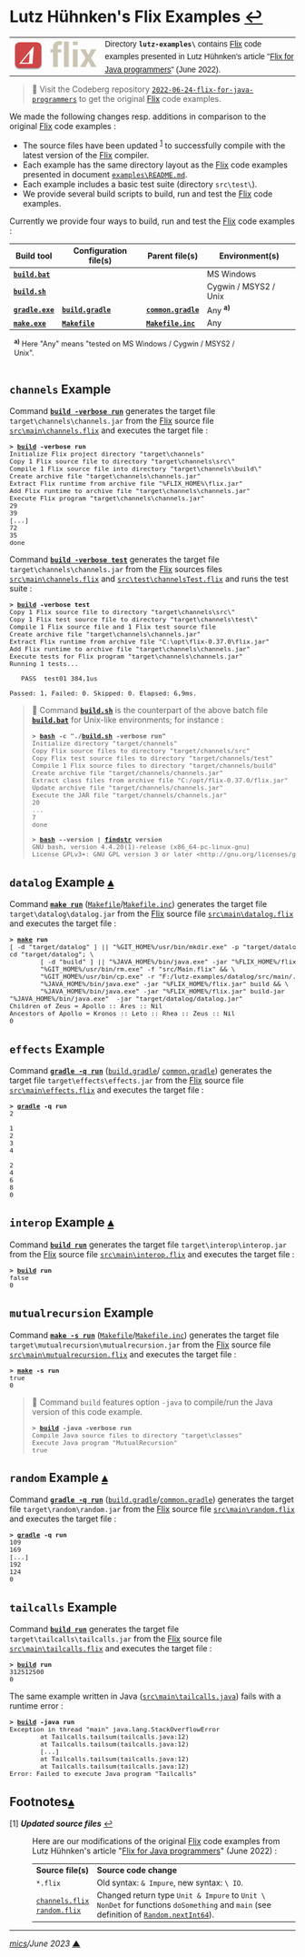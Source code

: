 # <span id="top">Lutz Hühnken's Flix Examples</span> <span style="size:25%;"><a href="../README.md">↩</a></span>

<table style="font-family:Helvetica,Arial;line-height:1.6;">
  <tr>
  <td style="border:0;padding:0 8px 0 0;;min-width:160px;">
    <a href="https://flix.dev/"><img src="../docs/images/flix-logo.png" width="160" alt="Flix project"/></a>
  </td>
  <td style="border:0;padding:0;vertical-align:text-top;">
    Directory <strong><code>lutz-examples\</code></strong> contains <a href="https://flix.dev/" rel="external">Flix</a> code examples presented in Lutz Hühnken's article "<a href="https://www.reactivesystems.eu/2022/06/24/flix-for-java-programmers.html">Flix for Java programmers</a>" (June 2022).
  </td>
  </tr>
</table>

> **:mag_right:** Visit the Codeberg repository [`2022-06-24-flix-for-java-programmers`][lutz_codeberg] to get the original [Flix] code examples.

We made the following changes resp. additions in comparison to the original [Flix] code examples :
- The source files have been updated <sup id="anchor_01">[1](#footnote_01)</sup> to successfully compile with the latest version of the [Flix] compiler.
- Each example has the same directory layout as the [Flix] code examples presented in document [`examples\README.md`](../examples/README.md).
- Each example includes a basic test suite (directory `src\test\`).
- We provide several build scripts to build, run and test the [Flix] code examples.

Currently we provide four ways to build, run and test the [Flix] code examples :

| Build tool          | Configuration file(s)  | Parent file(s) | Environment(s) |
|---------------------|------------------------|----------------|----------------|
| [**`build.bat`**](channels/build.bat) | &nbsp;                 | &nbsp; | MS Windows |
| [**`build.sh`**](channels/build.sh) | &nbsp;                 | &nbsp; | Cygwin / MSYS2 / Unix |
| [**`gradle.exe`**][gradle_cli] | [**`build.gradle`**](channels/build.gradle) | [**`common.gradle`**](common.gradle) | Any <sup><b>a)</b></sup>  |
| [**`make.exe`**][make_cli] | [**`Makefile`**](channels/Makefile) | [**`Makefile.inc`**](./Makefile.inc)  | Any |
<div style="margin:0 15% 0 8px;font-size:90%;">
<sup><b>a)</b></sup> Here "Any" means "tested on MS Windows / Cygwin / MSYS2 / Unix".<br/>&nbsp;
</div>

## <span id="channels">`channels` Example</span>

Command [**`build -verbose run`**](./channels/build.bat) generates the target file `target\channels\channels.jar` from the [Flix] source file [`src\main\channels.flix`](./channels/src/main/channels.flix) and executes the target file :

<pre style="font-size:80%;">
<b>&gt; <a href="./channels/build.bat">build</a> -verbose run</b>
Initialize Flix project directory "target\channels"
Copy 1 Flix source file to directory "target\channels\src\"
Compile 1 Flix source file into directory "target\channels\build\"
Create archive file "target\channels\channels.jar"
Extract Flix runtime from archive file "%FLIX_HOME%\flix.jar"
Add Flix runtime to archive file "target\channels\channels.jar"
Execute Flix program "target\channels\channels.jar"
29
39
[...]
72
35
done
</pre>

Command [**`build -verbose test`**](./channels/build.bat) generates the target file `target\channels\channels.jar` from the [Flix] sources files [`src\main\channels.flix`](./channels/src/main/channels.flix) and [`src\test\channelsTest.flix`](./channels/src/test/channelsTest.flix) and runs the test suite :

<pre style="font-size:80%;">
<b>&gt; <a href="./channels/build.bat">build</a> -verbose test</b>
Copy 1 Flix source file to directory "target\channels\src\"
Copy 1 Flix test source file to directory "target\channels\test\"
Compile 1 Flix source file and 1 Flix test source file
Create archive file "target\channels\channels.jar"
Extract Flix runtime from archive file "C:\opt\flix-0.37.0\flix.jar"
Add Flix runtime to archive file "target\channels\channels.jar"
Execute tests for Flix program "target\channels\channels.jar"
Running 1 tests...

   PASS  test01 384,1us

Passed: 1, Failed: 0. Skipped: 0. Elapsed: 6,9ms.
</pre>

> **:mag_right:** Command [**`build.sh`**](./channels/build.sh) is the counterpart of the above batch file [**`build.bat`**](./channels/build.bat) for Unix-like environments; for instance :
> &nbsp;
> <pre style="font-size:80%;">
> <b>&gt; <a href="https://www.man7.org/linux/man-pages/man1/bash.1.html">bash</a> -c "./<a href="./channels/build.sh">build.sh</a> -verbose run"</b>
> Initialize directory "target/channels"
> Copy Flix source files to directory "target/channels/src"
> Copy Flix test source files to directory "target/channels/test"
> Compile 1 Flix source files to directory "target/channels/build"
> Create archive file "target/channels/channels.jar"
> Extract class files from archive file "C:/opt/flix-0.37.0/flix.jar"
> Update archive file "target/channels/channels.jar"
> Execute the JAR file "target/channels/channels.jar"
> 20
> ...
> 7
> done
> &nbsp;
> <b>&gt; <a href="https://www.man7.org/linux/man-pages/man1/bash.1.html">bash</a> --version | <a href="https://learn.microsoft.com/en-us/windows-server/administration/windows-commands/findstr" rel="external">findstr</a> version</b>
> GNU bash, version 4.4.20(1)-release (x86_64-pc-linux-gnu)
> License GPLv3+: GNU GPL version 3 or later &lt;http://gnu.org/licenses/gpl.html&gt;
> </pre>

## <span id="datalog">`datalog` Example</span> [**&#x25B4;**](#top)

Command [**`make run`**][make_cli] ([`Makefile`](./datalog/Makefile)/[`Makefile.inc`](./Makefile.inc)) generates the target file `target\datalog\datalog.jar` from the [Flix] source file [`src\main\datalog.flix`](./datalog/src/main/datalog.flix) and executes the target file :

<pre style="font-size:80%;">
<b>&gt; <a href="https://www.gnu.org/software/make/manual/make.html" rel="external">make</a> run</b>
[ -d "target/datalog" ] || "%GIT_HOME%/usr/bin/mkdir.exe" -p "target/datalog"
cd "target/datalog"; \
        [ -d "build" ] || "%JAVA_HOME%/bin/java.exe" -jar "%FLIX_HOME%/flix.jar" init && \
        "%GIT_HOME%/usr/bin/rm.exe" -f "src/Main.flix" && \
        "%GIT_HOME%/usr/bin/cp.exe" -r "F:/lutz-examples/datalog/src/main/." src && \
        "%JAVA_HOME%/bin/java.exe" -jar "%FLIX_HOME%/flix.jar" build && \
        "%JAVA_HOME%/bin/java.exe" -jar "%FLIX_HOME%/flix.jar" build-jar
"%JAVA_HOME%/bin/java.exe"  -jar "target/datalog/datalog.jar"
Children of Zeus = Apollo :: Ares :: Nil
Ancestors of Apollo = Kronos :: Leto :: Rhea :: Zeus :: Nil
0
</pre>

## <span id="effects">`effects` Example</span>

Command [**`gradle -q run`**][gradle_cli] ([`build.gradle`](./effects/build.gradle)/ [`common.gradle`](./common.gradle)) generates the target file `target\effects\effects.jar` from the [Flix] source file [`src\main\effects.flix`](./effects/src/main/effects.flix) and executes the target file :

<pre style="font-size:80%;">
<b>&gt; <a href="https://docs.gradle.org/current/userguide/command_line_interface.html" rel="external">gradle</a> -q run</b>
2

1
2
3
4

2
4
6
8
0
</pre>

## <span id="interop">`interop` Example</span> [**&#x25B4;**](#top)

Command [**`build run`**](./interop/build.bat) generates the target file `target\interop\interop.jar` from the [Flix] source file [`src\main\interop.flix`](./interop/src/main/interop.flix) and executes the target file :

<pre style="font-size:80%;">
<b>&gt; <a href="./interop/build.bat">build</a> run</b>
false
0
</pre>

## <span id="mutualrecursion">`mutualrecursion` Example</span>

Command [**`make -s run`**][make_cli] ([`Makefile`](./mutualrecursion/Makefile)/[`Makefile.inc`](./Makefile.inc)) generates the target file `target\mutualrecursion\mutualrecursion.jar` from the [Flix] source file [`src\main\mutualrecursion.flix`](./mutualrecursion/src/main/mutualrecursion.flix) and executes the target file :

<pre style="font-size:80%;">
<b>&gt; <a href="https://www.gnu.org/software/make/manual/make.html" rel="external">make</a> -s run</b>
true
0
</pre>

> **:mag_right:** Command `build` features option `-java` to compile/run the Java version of this code example.
> <pre style="font-size:80%;">
> <b>&gt; <a href="./mutualrecursion/build.bat">build</a> -java -verbose run</b>
> Compile Java source files to directory "target\classes"
> Execute Java program "MutualRecursion"
> true
> </pre>

## <span id="random">`random` Example</span> [**&#x25B4;**](#top)

Command [**`gradle -q run`**][gradle_cli] ([`build.gradle`](./random/build.gradle)/[`common.gradle`](./common.gradle)) generates the target file `target\random\random.jar` from the [Flix] source file [`src\main\random.flix`](./random/src/main/random.flix) and executes the target file :

<pre style="font-size:80%;">
<b>&gt; <a href="https://docs.gradle.org/current/userguide/command_line_interface.html" rel="external">gradle</a> -q run</b>
109
169
[...]
192
124
0
</pre>

## <span id="tailcalls">`tailcalls` Example</span> 

Command [**`build run`**](./tailcalls/build.bat) generates the target file `target\tailcalls\tailcalls.jar` from the [Flix] source file [`src\main\tailcalls.flix`](./tailcalls/src/main/tailcalls.flix) and executes the target file :

<pre style="font-size:80%;">
<b>&gt; <a href="./tailcalls/build.bat">build</a> run</b>
312512500
0
</pre>

The same example written in Java ([`src\main\tailcalls.java`](./tailcalls/src/main/tailcalls.java)) fails with a runtime error :

<pre style="font-size:80%;">
<b>&gt; <a href="./tailcalls/build.bat">build</a> -java run</b>
Exception in thread "main" java.lang.StackOverflowError
        at Tailcalls.tailsum(tailcalls.java:12)
        at Tailcalls.tailsum(tailcalls.java:12)
        [...]
        at Tailcalls.tailsum(tailcalls.java:12)
        at Tailcalls.tailsum(tailcalls.java:12)
Error: Failed to execute Java program "Tailcalls"
</pre>

<!--=======================================================================-->

## <span id="footnotes">Footnotes</span>[**&#x25B4;**](#top)

<span id="footnote_01">[1]</span> ***Updated source files*** [↩](#anchor_01)

<dl><dd>
Here are our modifications of the original <a href="https://flix.dev/">Flix</a>  code examples from Lutz Hühnken's article "<a href="https://www.reactivesystems.eu/2022/06/24/flix-for-java-programmers.html">Flix for Java programmers</a>" (June 2022) :
<table>
<tr>
  <td><b>Source file(s)</b></td>
  <td><b>Source code change</a></td>
</tr>
<tr>
  <td><code>*.flix</code></td>
  <td>Old syntax: <code>& Impure</code>, new syntax: <code>\ IO</code>.</td>
</tr>
<tr>
  <td><a href="./channels/src/main/channels.flix"><code>channels.flix</code></a><br/><a href="./random/src/main/random.flix"><code>random.flix</code></a></td>
  <td>Changed return type <code>Unit & Impure</code> to <code>Unit \ NonDet</code> for functions <code>doSomething</code> and <code>main</code> (see definition of <a href="https://github.com/flix/flix/blob/master/main/src/library/Random.flix#L66-L69"><code>Random.nextInt64</code></a>).</td>
</tr>
</table>
</dd></dl>

***

*[mics](https://lampwww.epfl.ch/~michelou/)/June 2023* [**&#9650;**](#top)
<span id="bottom">&nbsp;</span>

<!-- href links -->

[bash_cli]: https://tldp.org/LDP/Bash-Beginners-Guide/html/sect_02_01.html
[flix]: https://flix.dev/
[gradle_cli]: https://docs.gradle.org/current/userguide/command_line_interface.html
[lutz_article]: https://www.reactivesystems.eu/2022/06/24/flix-for-java-programmers.html
[lutz_codeberg]: https://codeberg.org/reactivesystems.eu/2022-06-24-flix-for-java-programmers
[make_cli]: https://www.gnu.org/software/make/manual/make.html
